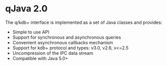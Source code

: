 <!-- img src="http://www.devnet.de/fileadmin/images/DEVnet_Logo2014.png" width="150px" height="150px"/-->

qJava 2.0
=========

The q/kdb+ interface is implemented as a set of Java classes and provides:
- Simple to use API
- Support for synchronous and asynchronous queries
- Convenient asynchronous callbacks mechanism
- Support for kdb+ protocol and types: v3.0, v2.6, v<=2.5
- Uncompression of the IPC data stream
- Compatible with Java 5.0+

